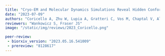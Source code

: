 ```yaml
---
title: "Cryo-EM and Molecular Dynamics Simulations Reveal Hidden Conformational Dynamics Controlling Ammonia Transport in Human Asparagine Synthetase"
date: "2023-07-09"
authors: "Coricello A, Zhu W, Lupia A, Gratteri C, Vos M, Chaptal V, Alcaro S, Takagi Y, Richards N"
reviewers: "Wankowicz S, Fraser JS"
image: "/static/img/reviews/2023_Coricello.png"

peer-review:
 - biorxiv_version: "2023.05.16.541009"
 - prereview: "8128617"
---
```

